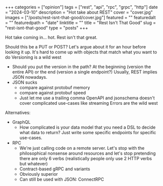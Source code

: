 +++
categories = ["opinion"]
tags = ["rest", "api", "rpc", "grpc", "http"]
date = "2024-03-10"
description = "Hot take about REST"
cover = "cover.jpg"
images = ["/posts/rest-isnt-that-good/cover.jpg"]
featured = ""
featuredalt = ""
featuredpath = "date"
linktitle = ""
title = "Rest Isn't That Good"
slug = "rest-isnt-that-good"
type = "posts"
+++

Hot take coming in... hot. Rest isn't that great.

Should this be a PUT or POST? Let's argue about it for an hour before looking it up.
It's hard to come up with objects that match what you want to do
Versioning is a wild west
 - Should you put the version in the path? At the beginning (version the entire API) or the end (version a single endpoint?)
Usually, REST implies JSON nowadays.
 - JSON sucks
   - compare against protobuf memory
   - compare against protobuf speed
   - Just let me use a trailing comma
OpenAPI and jsonschema doesn't cover complicated use-cases like streaming
Errors are the wild west

Alternatives:
- GraphQL
  - How complicated is your data model that you need a DSL to decide what data to return? Just write some specific endpoints for specific use-cases.
- RPC
  - We're just calling code on a remote server. Let's stop with the philosophical nonsense around resources and let's stop pretending there are only 6 verbs (realistically people only use 2 HTTP verbs but whatever)
  - Contract-based gRPC and variants
  - Obviously superior
  - Can still be used with JSON: ConnectRPC
